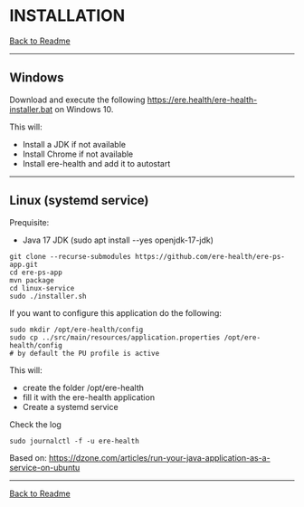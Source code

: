 # INSTALLATION

[Back to Readme](README.md)

---

## Windows

Download and execute the following https://ere.health/ere-health-installer.bat on Windows 10.

This will:
 * Install a JDK if not available
 * Install Chrome if not available
 * Install ere-health and add it to autostart

---

## Linux (systemd service)

Prequisite:
 * Java 17 JDK (sudo apt install --yes openjdk-17-jdk)

```
git clone --recurse-submodules https://github.com/ere-health/ere-ps-app.git
cd ere-ps-app
mvn package
cd linux-service
sudo ./installer.sh
```

If you want to configure this application do the following:
```
sudo mkdir /opt/ere-health/config
sudo cp ../src/main/resources/application.properties /opt/ere-health/config
# by default the PU profile is active
```

This will:
 * create the folder /opt/ere-health
 * fill it with the ere-health application
 * Create a systemd service

Check the log

```
sudo journalctl -f -u ere-health
```

Based on: https://dzone.com/articles/run-your-java-application-as-a-service-on-ubuntu



---

[Back to Readme](README.md)